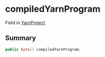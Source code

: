 # compiledYarnProgram

Field in [YarnProject](./)

## Summary

```csharp
public byte[] compiledYarnProgram;
```
